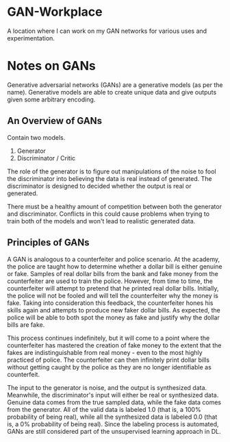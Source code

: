 # GAN-Workplace
A location where I can work on my GAN networks for various uses and experimentation.

# Notes on GANs

Generative adversarial networks (GANs) are a generative models (as per the name). Generative models are able to create unique data and give outputs given some arbitrary encoding. 

## An Overview of GANs

Contain two models.
1. Generator
2. Discriminator / Critic

The role of the generator is to figure out manipulations of the noise to fool the discriminator into believing the data is real instead of generated. The discriminator is designed to decided whether the output is real or generated.

There must be a healthy amount of competition between both the generator and discriminator. Conflicts in this could cause problems when trying to train both of the models and won't lead to realistic generated data.

## Principles of GANs

A GAN is analogous to a counterfeiter and police scenario. At the academy, the police are taught how to determine whether a dollar bill is either genuine or fake. Samples of real dollar bills from the bank and fake money from the counterfeiter are used to train the police. However, from time to time, the counterfeiter will attempt to pretend that he printed real dollar bills. Initially, the police will not be fooled and will tell the counterfeiter why the money is fake. Taking into consideration this feedback, the counterfeiter hones his skills again and attempts to produce new faker dollar bills. As expected, the police will be able to both spot the money as fake and justify why the dollar bills are fake.

This process continues indefinitely, but it will come to a point where the counterfeiter has mastered the creation of fake money to the extent that the fakes are indistinguishable from real money - even to the most highly practiced of police. The counterfeiter can then infinitely print dollar bills without getting caught by the police as they are no longer identifiable as counterfeit.

The input to the generator is noise, and the output is synthesized data. Meanwhile, the discriminator's input will either be real or synthesized data. Genuine data comes from the true sampled data, while the fake data comes from the generator. All of the valid data is labeled 1.0 (that is, a 100% probability of being real), while all the synthesized data is labeled 0.0 (that is, a 0% probability of being real). Since the labeling process is automated, GANs are still considered part of the unsupervised learning approach in DL.